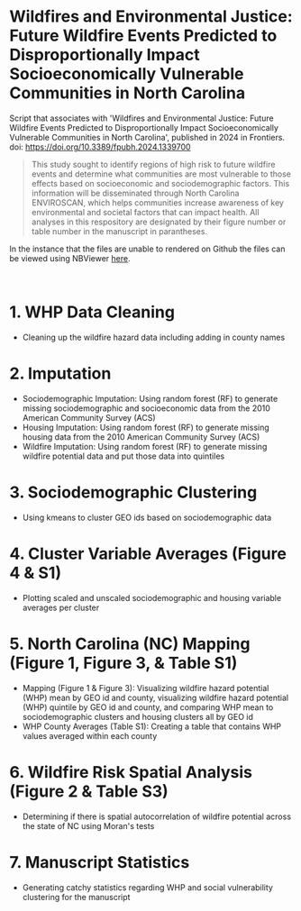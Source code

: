 # Wildfires and Environmental Justice: Future Wildfire Events Predicted to Disproportionally Impact Socioeconomically Vulnerable Communities in North Carolina

Script that associates with 'Wildfires and Environmental Justice: Future Wildfire Events Predicted to Disproportionally Impact Socioeconomically Vulnerable Communities in North Carolina', published in 2024 in Frontiers. doi: https://doi.org/10.3389/fpubh.2024.1339700

> This study sought to identify regions of high risk to future wildfire events and determine what communities are most vulnerable to those effects based on socioeconomic and sociodemographic factors. This information will be disseminated through North Carolina ENVIROSCAN, which helps communities increase awareness of key environmental and societal factors that can impact health.
> All analyses in this respository are designated by their figure number or table number in the manuscript in parantheses.

In the instance that the files are unable to rendered on Github the files can be viewed using NBViewer [here](https://nbviewer.org/github/UNC-CEMALB/Wildfires-and-Environmental-Justice-Future-Wildfire-Events-Predicted-to-Disproportionally-Impact-So/tree/main/).

<br>

# 1. WHP Data Cleaning
- Cleaning up the wildfire hazard data including adding in county names

# 2. Imputation
- Sociodemographic Imputation: Using random forest (RF) to generate missing sociodemographic and socioeconomic data from the 2010 American Community Survey (ACS)
- Housing Imputation: Using random forest (RF) to generate missing housing data from the 2010 American Community Survey (ACS)
- Wildfire Imputation: Using random forest (RF) to generate missing wildfire potential data and put those data into quintiles

# 3. Sociodemographic Clustering
- Using kmeans to cluster GEO ids based on sociodemographic data

# 4. Cluster Variable Averages (Figure 4 & S1)
- Plotting scaled and unscaled sociodemographic and housing variable averages per cluster

# 5. North Carolina (NC) Mapping (Figure 1, Figure 3, & Table S1)
- Mapping (Figure 1 & Figure 3): Visualizing wildfire hazard potential (WHP) mean by GEO id and county, visualizing wildfire hazard potential (WHP) quintile by GEO id and county, and
comparing WHP mean to sociodemographic clusters and housing clusters all by GEO id
- WHP County Averages (Table S1): Creating a table that contains WHP values averaged within each county

# 6. Wildfire Risk Spatial Analysis (Figure 2 & Table S3)
- Determining if there is spatial autocorrelation of wildfire potential across the state of NC using Moran's tests

# 7. Manuscript Statistics
- Generating catchy statistics regarding WHP and social vulnerability clustering for the manuscript

